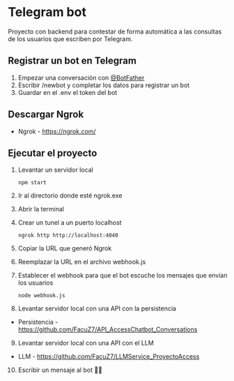 # Telegram bot

Proyecto con backend para contestar de forma automática a las consultas de los usuarios que escriben por Telegram.

## Registrar un bot en Telegram

1. Empezar una conversación con [@BotFather](https://telegram.me/BotFather)
2. Escribir /newbot y completar los datos para registrar un bot
3. Guardar en el .env el token del bot


## Descargar Ngrok

- Ngrok - https://ngrok.com/


## Ejecutar el proyecto

1. Levantar un servidor local

    ```
    npm start
    ```

2. Ir al directorio donde esté ngrok.exe
3. Abrir la terminal
4. Crear un tunel a un puerto localhost

    ```
    ngrok http http://localhost:4040
    ```

5. Copiar la URL que generó Ngrok
6. Reemplazar la URL en el archivo webhook.js
7. Establecer el webhook para que el bot escuche los mensajes que envían los usuarios

    ```
    node webhook.js
    ```
8. Levantar servidor local con una API con la persistencia

- Persistencia - https://github.com/FacuZ7/API_AccessChatbot_Conversations

9. Levantar servidor local con una API con el LLM

- LLM - https://github.com/FacuZ7/LLMService_ProyectoAccess

10. Escribir un mensaje al bot 🤖🚀
